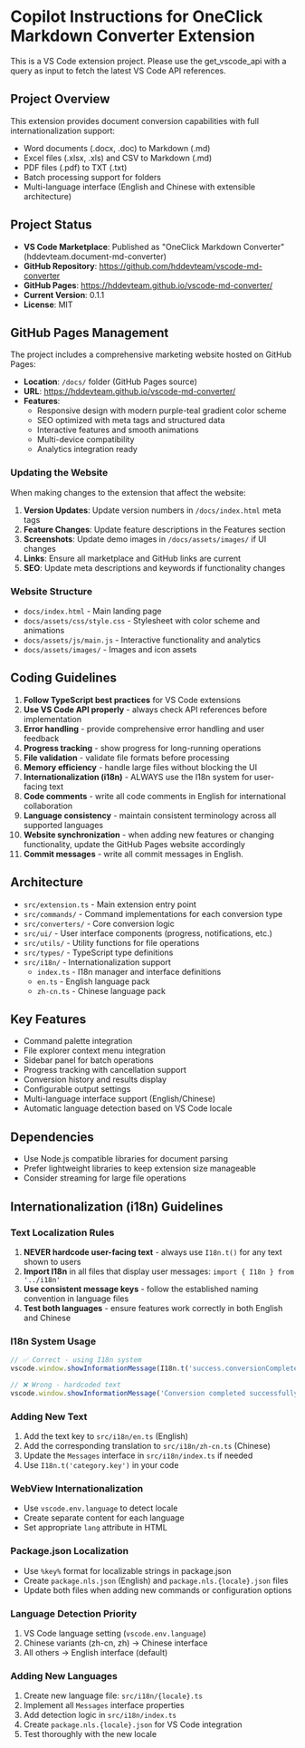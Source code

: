 # Copilot Instructions for OneClick Markdown Converter Extension

<!-- Use this file to provide workspace-specific custom instructions to Copilot. For more details, visit https://code.visualstudio.com/docs/copilot/copilot-customization#_use-a-githubcopilotinstructionsmd-file -->

This is a VS Code extension project. Please use the get_vscode_api with a query as input to fetch the latest VS Code API references.

## Project Overview
This extension provides document conversion capabilities with full internationalization support:
- Word documents (.docx, .doc) to Markdown (.md)
- Excel files (.xlsx, .xls) and CSV to Markdown (.md)
- PDF files (.pdf) to TXT (.txt)
- Batch processing support for folders
- Multi-language interface (English and Chinese with extensible architecture)

## Project Status
- **VS Code Marketplace**: Published as "OneClick Markdown Converter" (hddevteam.document-md-converter)
- **GitHub Repository**: https://github.com/hddevteam/vscode-md-converter
- **GitHub Pages**: https://hddevteam.github.io/vscode-md-converter/
- **Current Version**: 0.1.1
- **License**: MIT

## GitHub Pages Management
The project includes a comprehensive marketing website hosted on GitHub Pages:
- **Location**: `/docs/` folder (GitHub Pages source)
- **URL**: https://hddevteam.github.io/vscode-md-converter/
- **Features**: 
  - Responsive design with modern purple-teal gradient color scheme
  - SEO optimized with meta tags and structured data
  - Interactive features and smooth animations
  - Multi-device compatibility
  - Analytics integration ready

### Updating the Website
When making changes to the extension that affect the website:
1. **Version Updates**: Update version numbers in `/docs/index.html` meta tags
2. **Feature Changes**: Update feature descriptions in the Features section
3. **Screenshots**: Update demo images in `/docs/assets/images/` if UI changes
4. **Links**: Ensure all marketplace and GitHub links are current
5. **SEO**: Update meta descriptions and keywords if functionality changes

### Website Structure
- `docs/index.html` - Main landing page
- `docs/assets/css/style.css` - Stylesheet with color scheme and animations
- `docs/assets/js/main.js` - Interactive functionality and analytics
- `docs/assets/images/` - Images and icon assets

## Coding Guidelines
1. **Follow TypeScript best practices** for VS Code extensions
2. **Use VS Code API properly** - always check API references before implementation
3. **Error handling** - provide comprehensive error handling and user feedback
4. **Progress tracking** - show progress for long-running operations
5. **File validation** - validate file formats before processing
6. **Memory efficiency** - handle large files without blocking the UI
7. **Internationalization (i18n)** - ALWAYS use the I18n system for user-facing text
8. **Code comments** - write all code comments in English for international collaboration
9. **Language consistency** - maintain consistent terminology across all supported languages
10. **Website synchronization** - when adding new features or changing functionality, update the GitHub Pages website accordingly
11. **Commit messages** - write all commit messages in English.

## Architecture
- `src/extension.ts` - Main extension entry point
- `src/commands/` - Command implementations for each conversion type
- `src/converters/` - Core conversion logic
- `src/ui/` - User interface components (progress, notifications, etc.)
- `src/utils/` - Utility functions for file operations
- `src/types/` - TypeScript type definitions
- `src/i18n/` - Internationalization support
  - `index.ts` - I18n manager and interface definitions
  - `en.ts` - English language pack
  - `zh-cn.ts` - Chinese language pack

## Key Features
- Command palette integration
- File explorer context menu integration
- Sidebar panel for batch operations
- Progress tracking with cancellation support
- Conversion history and results display
- Configurable output settings
- Multi-language interface support (English/Chinese)
- Automatic language detection based on VS Code locale

## Dependencies
- Use Node.js compatible libraries for document parsing
- Prefer lightweight libraries to keep extension size manageable
- Consider streaming for large file operations

## Internationalization (i18n) Guidelines

### Text Localization Rules
1. **NEVER hardcode user-facing text** - always use `I18n.t()` for any text shown to users
2. **Import I18n** in all files that display user messages: `import { I18n } from '../i18n'`
3. **Use consistent message keys** - follow the established naming convention in language files
4. **Test both languages** - ensure features work correctly in both English and Chinese

### I18n System Usage
```typescript
// ✅ Correct - using I18n system
vscode.window.showInformationMessage(I18n.t('success.conversionComplete', fileName));

// ❌ Wrong - hardcoded text
vscode.window.showInformationMessage('Conversion completed successfully');
```

### Adding New Text
1. Add the text key to `src/i18n/en.ts` (English)
2. Add the corresponding translation to `src/i18n/zh-cn.ts` (Chinese)
3. Update the `Messages` interface in `src/i18n/index.ts` if needed
4. Use `I18n.t('category.key')` in your code

### WebView Internationalization
- Use `vscode.env.language` to detect locale
- Create separate content for each language
- Set appropriate `lang` attribute in HTML

### Package.json Localization
- Use `%key%` format for localizable strings in package.json
- Create `package.nls.json` (English) and `package.nls.{locale}.json` files
- Update both files when adding new commands or configuration options

### Language Detection Priority
1. VS Code language setting (`vscode.env.language`)
2. Chinese variants (zh-cn, zh) → Chinese interface
3. All others → English interface (default)

### Adding New Languages
1. Create new language file: `src/i18n/{locale}.ts`
2. Implement all `Messages` interface properties
3. Add detection logic in `src/i18n/index.ts`
4. Create `package.nls.{locale}.json` for VS Code integration
5. Test thoroughly with the new locale
